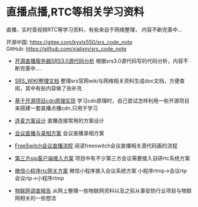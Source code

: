 
# 直播点播,RTC等相关学习资料  
直播，实时音视频RTC等学习资料，有些来自于网络整理， 内容不断完善中...  
 
   
开源中国:  https://gitee.com/kyxlx550/srs_code_note  
GitHub:  https://github.com/xialixin/srs_code_note
 

* [开源直播服务器SRS3.0源代码分析] 根据srs3.0源代码写的代码分析，内容不断完善中....
* [SRS_WIKI整理文档] 整理srs官网wiki与网络相关资料生成doc文档，方便查阅，其中有些内容做了些补充
* [基于开源项目cdn原理实现] 学习cdn原理时，自己尝试怎样利用一些开源项目来搭建一套直播点播cdn,只用于学习
* [连麦方案设计] 直播连接常用的方案设计
* [会议直播与录相方案]  会议直播录相方案
* [FreeSwitch会议直播流程] 阅读freeswitch会议直播相关源代码画的流程
* [第三方sip客户端接入方案] 项目中有不少第三方会议需要接入自研rtc系统方案
* [微信小程序rtc网关方案] 微信小程序接入会议系统方案 小程序rtmp->会议rtp  会议rtp->小程序rtmp

* [物联网调查报告]  从网上整理一些物联网资料以及之前从事安防行业项目与物联网相关的一些想法



[开源直播服务器SRS3.0源代码分析]:doc/srs_note.md
[SRS_WIKI整理文档]:doc/srs_wiki.md
[基于开源项目cdn原理实现]:doc/live_vod_cdn.md
[连麦方案设计]:doc/live_talk.md
[会议直播与录相方案]:doc/conf_live_record.md
[FreeSwitch会议直播流程]:doc/freeswitch_live.png
[第三方sip客户端接入方案]:doc/sip_conf_client.md
[微信小程序rtc网关方案]:doc/wx_conf_gateway.md

[物联网调查报告]:doc/iot_report.md



